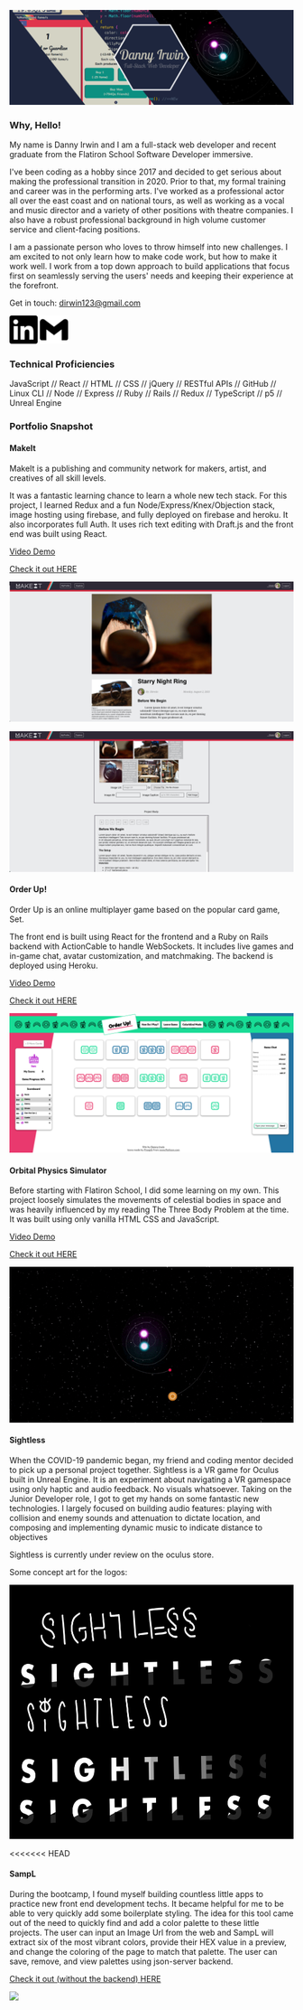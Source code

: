 <img src="./images/githubHeader.png"></img>

### Why, Hello!



My name is Danny Irwin and I am a full-stack web developer and recent graduate from
the Flatiron School Software Developer immersive.

I've been coding as a hobby since 2017 and decided to get serious about making
the professional transition in 2020. Prior to that, my formal training and
career was in the performing arts. I've worked as a professional actor all over
the east coast and on national tours, as well as working as a vocal and music
director and a variety of other positions with theatre companies. I also have a
robust professional background in high volume customer service and client-facing
positions.

<!-- <a href="https://www.youtube.com/watch?v=nCd9MCMyegY"> Want to see me perform a
little? Click here. </a>_ -->

I am a passionate person who loves to throw himself into new challenges. I am
excited to not only learn how to make code work, but how to make it work well. I
work from a top down approach to build applications that focus first on
seamlessly serving the users' needs and keeping their experience at the
forefront.

Get in touch: dirwin123@gmail.com

<a href="https://www.linkedin.com/in/itsdanielirwin/"><img src="./images/linkedin.svg" height=50px fill="#0A66C2"></img></a>
<a href="mailto:dirwin123@gmail.com"><img src="./images/gmail.svg" height=50px fill="#0A66C2"></img></a>

### Technical Proficiencies

JavaScript // React // HTML // CSS // jQuery // RESTful APIs // GitHub // Linux CLI // Node // Express // Ruby // Rails // Redux // TypeScript // p5 // Unreal Engine

### Portfolio Snapshot

#### MakeIt


MakeIt is a publishing and community network for makers, artist, and creatives of all skill levels.

It was a fantastic learning chance to learn a whole new tech stack.  For this project, I learned Redux and a fun Node/Express/Knex/Objection stack, image hosting using firebase, and fully deployed on firebase and heroku.  It also incorporates full Auth. It uses rich text editing with Draft.js and the front end was built using React.

[Video Demo](https://www.youtube.com/watch?v=ctDpw4tNPwM&ab_channel=DanielIrwin)

[Check it out HERE](https://makeit-e985d.web.app/)

<img src="./images/makeit2.png"></img>

<img src="./images/makeit1.png"></img>

#### Order Up!

Order Up is an online multiplayer game based on the popular card game, Set.

The front end is built using React for the frontend and a Ruby on Rails backend with ActionCable to handle WebSockets.  It includes live games and in-game chat, avatar customization, and matchmaking. The backend is deployed using Heroku.

[Video Demo](https://youtu.be/wMUJNUr6iXg)

[Check it out HERE](https://dannyirwin.github.io/order-up-frontend/)

<img src="./images/OrderUp.png"></img>

#### Orbital Physics Simulator

Before starting with Flatiron School, I did some learning on my own. This
project loosely simulates the movements of celestial bodies in space and was
heavily influenced by my reading The Three Body Problem at the time. It was
built using only vanilla HTML CSS and JavaScript.

[Video Demo](https://youtu.be/iZnxW0VS7Z8)

[Check it out HERE](https://dannyirwin.github.io/Orbital-Physics/)

<img src="./images/orbitalPhysics.gif"></img>

#### Sightless

When the COVID-19 pandemic began, my friend and coding mentor decided to pick up
a personal project together. Sightless is a VR game for Oculus built in Unreal
Engine. It is an experiment about navigating a VR gamespace using only haptic
and audio feedback. No visuals whatsoever. Taking on the Junior Developer role,
I got to get my hands on some fantastic new technologies. I largely focused on
building audio features: playing with collision and enemy sounds and attenuation
to dictate location, and composing and implementing dynamic music to indicate
distance to objectives

Sightless is currently under review on the oculus store.

Some concept art for the logos:

<img src='./images/SightlessLogos_recent.jpeg' height='450'>

<<<<<<< HEAD
#### SampL

During the bootcamp, I found myself building countless little apps to practice
new front end development techs. It became helpful for me to be able to very
quickly add some boilerplate styling. The idea for this tool came out of the
need to quickly find and add a color palette to these little projects. The user
can input an Image Url from the web and SampL will extract six of the most
vibrant colors, provide their HEX value in a preview, and change the coloring of
the page to match that palette. The user can save, remove, and view palettes
using json-server backend.

[Check it out (without the backend) HERE](https://dannyirwin.github.io/phase-2-group-project/)

<img src="./images/sampLDemo.gif"></img>

